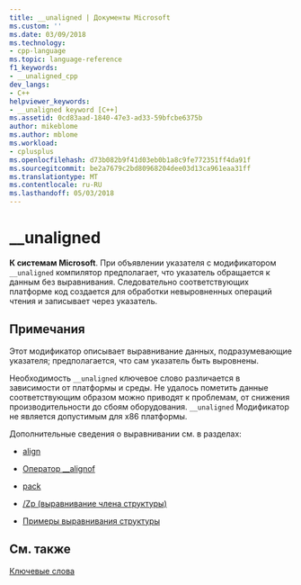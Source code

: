 ```yaml
---
title: __unaligned | Документы Microsoft
ms.custom: ''
ms.date: 03/09/2018
ms.technology:
- cpp-language
ms.topic: language-reference
f1_keywords:
- __unaligned_cpp
dev_langs:
- C++
helpviewer_keywords:
- __unaligned keyword [C++]
ms.assetid: 0cd83aad-1840-47e3-ad33-59bfcbe6375b
author: mikeblome
ms.author: mblome
ms.workload:
- cplusplus
ms.openlocfilehash: d73b082b9f41d03eb0b1a8c9fe772351ff4da91f
ms.sourcegitcommit: be2a7679c2bd80968204dee03d13ca961eaa31ff
ms.translationtype: MT
ms.contentlocale: ru-RU
ms.lasthandoff: 05/03/2018
---
```

# <a name="unaligned"></a>__unaligned

**К системам Microsoft**. При объявлении указателя с модификатором `__unaligned` компилятор предполагает, что указатель обращается к данным без выравнивания. Следовательно соответствующих платформе код создается для обработки невыровненных операций чтения и записывает через указатель.

## <a name="remarks"></a>Примечания

Этот модификатор описывает выравнивание данных, подразумевающие указателя; предполагается, что сам указатель быть выровнены.

Необходимость `__unaligned` ключевое слово различается в зависимости от платформы и среды. Не удалось пометить данные соответствующим образом можно приводят к проблемам, от снижения производительности до сбоям оборудования. `__unaligned` Модификатор не является допустимым для x86 платформы.

Дополнительные сведения о выравнивании см. в разделах:

- [align](../cpp/align-cpp.md)

- [Оператор __alignof](../cpp/alignof-operator.md)

- [pack](../preprocessor/pack.md)

- [/Zp (выравнивание члена структуры)](../build/reference/zp-struct-member-alignment.md)

- [Примеры выравнивания структуры](../build/examples-of-structure-alignment.md)

## <a name="see-also"></a>См. также

[Ключевые слова](../cpp/keywords-cpp.md)
